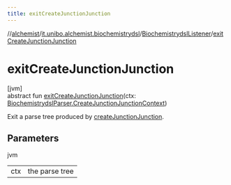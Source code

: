 ```yaml
---
title: exitCreateJunctionJunction
---
```

//[alchemist](../../../index.html)/[it.unibo.alchemist.biochemistrydsl](../index.html)/[BiochemistrydslListener](index.html)/[exitCreateJunctionJunction](exit-create-junction-junction.html)



# exitCreateJunctionJunction



[jvm]\
abstract fun [exitCreateJunctionJunction](exit-create-junction-junction.html)(ctx: [BiochemistrydslParser.CreateJunctionJunctionContext](../-biochemistrydsl-parser/-create-junction-junction-context/index.html))



Exit a parse tree produced by [createJunctionJunction](../-biochemistrydsl-parser/create-junction-junction.html).



## Parameters


jvm

| | |
|---|---|
| ctx | the parse tree |




